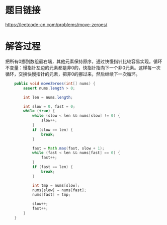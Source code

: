 # 题目链接
https://leetcode-cn.com/problems/move-zeroes/

# 解答过程
把所有0挪到数组最右端，其他元素保持原序，通过快慢指针比较容易实现。循环不变量：慢指针左边的元素都是非0的，快指针指向下一个非0元素。这样每一次循环，交换快慢指针的元素，把非0的挪过来，然后继续下一次循环。

```java
	public void moveZeroes(int[] nums) {
		assert nums.length > 0;

		int len = nums.length;

		int slow = 0, fast = 0;
		while (true) {
			while (slow < len && nums[slow] != 0) {
				slow++;
			}
			if (slow == len) {
				break;
			}

			fast = Math.max(fast, slow + 1);
			while (fast < len && nums[fast] == 0) {
				fast++;
			}
			if (fast == len) {
				break;
			}

			int tmp = nums[slow];
			nums[slow] = nums[fast];
			nums[fast] = tmp;

			slow++;
			fast++;
		}
	}
```
